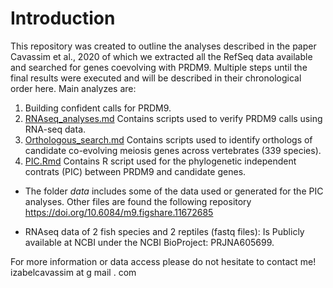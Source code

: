 Introduction
============

This repository was created to outline the analyses described in the paper Cavassim et al., 2020 of which we extracted all the RefSeq data available and searched for genes coevolving with PRDM9. Multiple steps until the final results were executed and will be described in their chronological order here. 
Main analyzes are: 

1. Building confident calls for PRDM9.
2. [RNAseq_analyses.md](./RNAseq_analyses.md) Contains scripts used to verify PRDM9 calls using RNA-seq data.
3. [Orthologous_search.md](./Orthologous_search.md) Contains scripts used to identify orthologs of candidate co-evolving meiosis genes across vertebrates (339 species). 
4. [PIC.Rmd](./PIC.Rmd) Contains R script used for the phylogenetic independent contrats (PIC) between PRDM9 and candidate genes.

* The folder *data* includes some of the data used or generated for the PIC analyses. Other files are found the following repository https://doi.org/10.6084/m9.figshare.11672685

* RNAseq data of 2 fish species and 2 reptiles (fastq files):
Is Publicly available at NCBI under the NCBI BioProject: PRJNA605699.

For more information or data access please do not hesitate to contact me! izabelcavassim at g mail . com
